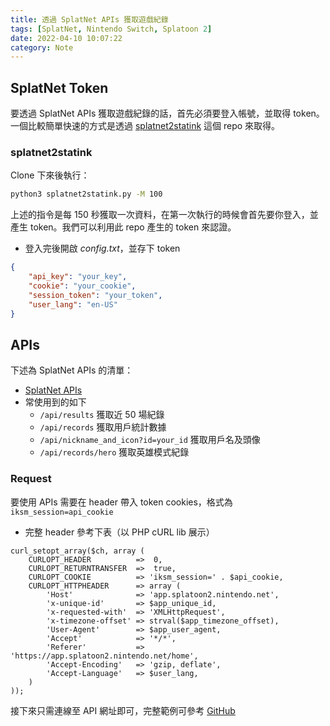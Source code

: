 ```yaml
---
title: 透過 SplatNet APIs 獲取遊戲紀錄
tags: [SplatNet, Nintendo Switch, Splatoon 2]
date: 2022-04-10 10:07:22
category: Note
---
```


## SplatNet Token

要透過 SplatNet APIs 獲取遊戲紀錄的話，首先必須要登入帳號，並取得 token。一個比較簡單快速的方式是透過 [splatnet2statink](https://github.com/frozenpandaman/splatnet2statink) 這個 repo 來取得。

### splatnet2statink

Clone 下來後執行：

```bash
python3 splatnet2statink.py -M 100
```

上述的指令是每 150 秒獲取一次資料，在第一次執行的時候會首先要你登入，並產生 token。我們可以利用此 repo 產生的 token 來認證。

- 登入完後開啟 *config.txt*，並存下 token

```json
{
    "api_key": "your_key",
    "cookie": "your_cookie",
    "session_token": "your_token",
    "user_lang": "en-US"
}
```

## APIs

下述為 SplatNet APIs 的清單：
- [SplatNet APIs](https://github.com/msruback/MoNet2/wiki/Splatnet-2-API)
- 常使用到的如下
    - `/api/results` 獲取近 50 場紀錄
    - `/api/records` 獲取用戶統計數據
    - `/api/nickname_and_icon?id=your_id` 獲取用戶名及頭像
    - `/api/records/hero` 獲取英雄模式紀錄

### Request

要使用 APIs 需要在 header 帶入 token cookies，格式為 `iksm_session=api_cookie`

- 完整 header 參考下表（以 PHP cURL lib 展示）

```php=
curl_setopt_array($ch, array (
    CURLOPT_HEADER          =>  0,
    CURLOPT_RETURNTRANSFER  =>  true,
    CURLOPT_COOKIE          => 'iksm_session=' . $api_cookie,
    CURLOPT_HTTPHEADER      => array (
        'Host'              => 'app.splatoon2.nintendo.net',
        'x-unique-id'       => $app_unique_id,
        'x-requested-with'  => 'XMLHttpRequest',
        'x-timezone-offset' => strval($app_timezone_offset),
        'User-Agent'        => $app_user_agent,
        'Accept'            => '*/*',
        'Referer'           => 'https://app.splatoon2.nintendo.net/home',
        'Accept-Encoding'   => 'gzip, deflate',
        'Accept-Language'   => $user_lang,
    )
));
```

接下來只需連線至 API 網址即可，完整範例可參考 [GitHub](https://github.com/luswdev/SplatoonBot/blob/master/src/splatnet.php)
